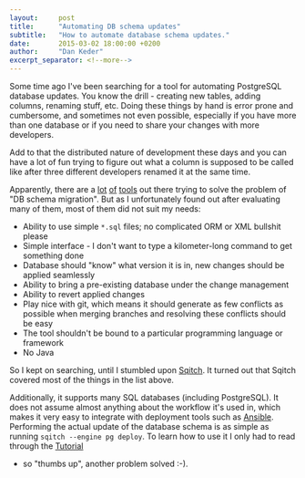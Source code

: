 ```yaml
---
layout:     post
title:      "Automating DB schema updates"
subtitle:   "How to automate database schema updates."
date:       2015-03-02 18:00:00 +0200
author:     "Dan Keder"
excerpt_separator: <!--more-->
---
```


Some time ago I've been searching for a tool for automating PostgreSQL database
updates. You know the drill - creating new tables, adding columns, renaming
stuff, etc. Doing these things by hand is error prone and cumbersome, and
sometimes not even possible, especially if you have more than one database or if
you need to share your changes with more developers.

<!--more-->

Add to that the distributed
nature of development these days and you can have a lot of fun trying to figure
out what a column is supposed to be called like after three different developers
renamed it at the same time.

Apparently, there are a
[lot](http://flywaydb.org/)
[of](https://alembic.readthedocs.org/en/latest/)
[tools](http://www.liquibase.org/)
out there trying to solve the problem of "DB schema migration". But as I
unfortunately found out after evaluating many of them, most of them did not suit
my needs:

- Ability to use simple `*.sql` files; no complicated ORM or XML bullshit please
- Simple interface - I don't want to type a kilometer-long command to get
  something done
- Database should "know" what version it is in, new changes should be applied
  seamlessly
- Ability to bring a pre-existing database under the change management
- Ability to revert applied changes
- Play nice with git, which means it should generate as few conflicts as
  possible when merging branches and resolving these conflicts should be easy
- The tool shouldn't be bound to a particular programming language or framework
- No Java

So I kept on searching, until I stumbled upon [Sqitch](http://sqitch.org/). It
turned out that Sqitch covered most of the things in the list above.

Additionally, it supports many SQL databases (including PostgreSQL). It does not
assume almost anything about the workflow it's used in, which makes it very easy
to integrate with deployment tools such as
[Ansible](http://www.ansible.com/how-ansible-works). Performing the actual
update of the database schema is as simple as running `sqitch --engine pg
deploy`. To learn how to use it I only had to read through the
[Tutorial](https://metacpan.org/pod/distribution/App-Sqitch/lib/sqitchtutorial.pod)
- so "thumbs up", another problem solved :-).
